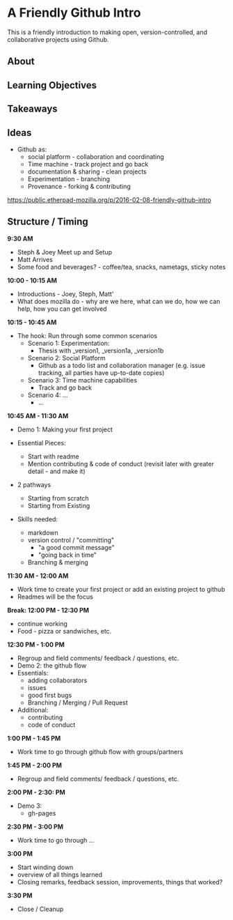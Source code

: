 # A Friendly Github Intro
This is a friendly introduction to making open, version-controlled, and collaborative projects using Github.

## About

## Learning Objectives

## Takeaways

## Ideas

* Github as:
	* social platform - collaboration and coordinating 
	* Time machine - track project and go back	
	* documentation & sharing - clean projects
	* Experimentation - branching
	* Provenance - forking & contributing

https://public.etherpad-mozilla.org/p/2016-02-08-friendly-github-intro

## Structure / Timing

**9:30 AM** 

* Steph & Joey Meet up and Setup
* Matt Arrives
* Some food and beverages? - coffee/tea, snacks, nametags, sticky notes

**10:00 - 10:15 AM**

* Introductions - Joey, Steph, Matt'
* What does mozilla do - why are we here, what can we do, how we can help, how you can get involved

**10:15 - 10:45 AM**

* The hook: Run through some common scenarios
	* Scenario 1: Experimentation: 
		* Thesis with _version1, _version1a, _version1b
	* Scenario 2: Social Platform
		* Github as a todo list and collaboration manager (e.g. issue tracking, all parties have up-to-date copies)
	* Scenario 3: Time machine capabilities
		* Track and go back
	* Scenario 4: ...
		* ...
		
**10:45 AM - 11:30 AM**

* Demo 1: Making your first project
* Essential Pieces:
	* Start with readme
	* Mention contributing & code of conduct (revisit later with greater detail - and make it)
* 2 pathways
	* Starting from scratch
	* Starting from Existing 
	
* Skills needed:
	* markdown
	* version control / "committing" 	
		* "a good commit message"
		* "going back in time"
	* Branching & merging



**11:30 AM - 12:00 AM**

* Work time to create your first project or add an existing project to github
* Readmes will be the focus

**Break: 12:00 PM - 12:30 PM** 

* continue working
* Food - pizza or sandwiches, etc. 


**12:30 PM - 1:00 PM**
* Regroup and field comments/ feedback / questions, etc.
* Demo 2: the github flow
* Essentials:
	* adding collaborators
	* issues
	* good first bugs
	* Branching / Merging / Pull Request 
* Additional:
	* contributing
	* code of conduct


**1:00 PM - 1:45 PM**

* Work time to go through github flow with groups/partners

**1:45 PM - 2:00 PM**

* Regroup and field comments/ feedback / questions, etc.

**2:00 PM - 2:30: PM**

* Demo 3: 
	* gh-pages 	

**2:30 PM - 3:00 PM**

* Work time to go through ...


**3:00 PM**

* Start winding down
* overview of all things learned
* Closing remarks, feedback session, improvements, things that worked?

**3:30 PM**

* Close / Cleanup